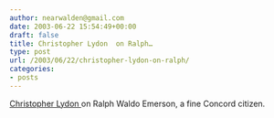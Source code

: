 ```yaml
---
author: nearwalden@gmail.com
date: 2003-06-22 15:54:49+00:00
draft: false
title: Christopher Lydon  on Ralph…
type: post
url: /2003/06/22/christopher-lydon-on-ralph/
categories:
- posts
---
```


[Christopher Lydon ](//blogs.law.harvard.edu/lydon/2003/06/21#a131') on Ralph Waldo Emerson, a fine Concord citizen.




